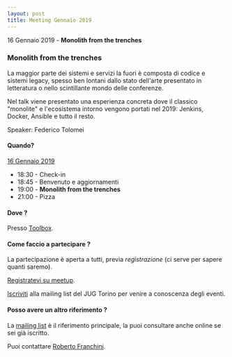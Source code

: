 ```yaml
---
layout: post
title: Meeting Gennaio 2019
---
```


16 Gennaio 2019 - **Monolith from the trenches**

### Monolith from the trenches 

La maggior parte dei sistemi e servizi la fuori è composta di codice e sistemi legacy, spesso ben lontani dallo stato dell'arte presentato in letteratura o nello scintillante mondo delle conferenze. 

Nel talk viene presentato una esperienza concreta dove il classico "monolite" e l'ecosistema intorno vengono portati nel 2019: Jenkins, Docker, Ansible e tutto il resto.

Speaker: Federico Tolomei

#### Quando?

<u>16 Gennaio 2019</u>

* 18:30 - Check-in
* 18:45 - Benvenuto e aggiornamenti
* 19:00 - **Monolith from the trenches**
* 21:00 - Pizza

#### Dove ?

Presso [Toolbox](/places/toolbox/).

#### Come faccio a partecipare ?

La partecipazione è aperta a tutti, previa *registrazione* (ci serve per sapere quanti saremo).

[Registratevi su meetup](https://www.meetup.com/JUGTorino/events/257844538/).

[Iscriviti](/subscribe/) alla mailing list del JUG Torino per venire a conoscenza degli eventi.

#### Posso avere un altro riferimento ?

La [mailing list](https://groups.yahoo.com/groups/it-torino-java-jug) è il riferimento principale,
la puoi consultare anche online se sei già iscritto.

Puoi contattare [Roberto Franchini](/people/robertofranchini/).
